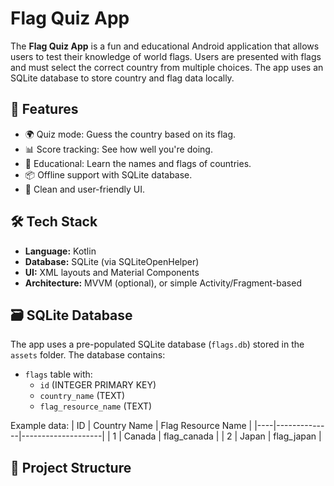 # Flag Quiz App

The **Flag Quiz App** is a fun and educational Android application that allows users to test their knowledge of world flags. Users are presented with flags and must select the correct country from multiple choices. The app uses an SQLite database to store country and flag data locally.

## 📱 Features

- 🌍 Quiz mode: Guess the country based on its flag.
- 📊 Score tracking: See how well you're doing.
- 🧠 Educational: Learn the names and flags of countries.
- 📦 Offline support with SQLite database.
- 🎨 Clean and user-friendly UI.

## 🛠️ Tech Stack

- **Language:** Kotlin  
- **Database:** SQLite (via SQLiteOpenHelper)  
- **UI:** XML layouts and Material Components  
- **Architecture:** MVVM (optional), or simple Activity/Fragment-based

## 🗃️ SQLite Database

The app uses a pre-populated SQLite database (`flags.db`) stored in the `assets` folder. The database contains:

- `flags` table with:
  - `id` (INTEGER PRIMARY KEY)
  - `country_name` (TEXT)
  - `flag_resource_name` (TEXT)

Example data:
| ID | Country Name | Flag Resource Name |
|----|--------------|--------------------|
| 1  | Canada       | flag_canada        |
| 2  | Japan        | flag_japan         |

## 📂 Project Structure
